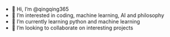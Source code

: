 - 👋 Hi, I’m @qingqing365
- 👀 I’m interested in coding, machine learning, AI and philosophy
- 🌱 I’m currently learning python and machine learning
- 💞️ I’m looking to collaborate on interesting projects

<!---
qingqing365/qingqing365 is a ✨ special ✨ repository because its `README.md` (this file) appears on your GitHub profile.
You can click the Preview link to take a look at your changes.
--->
